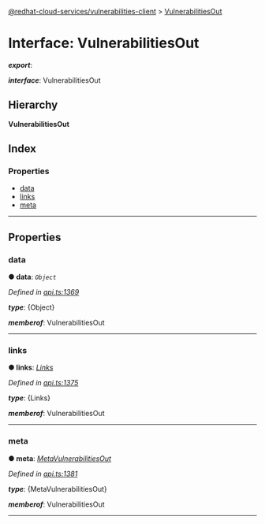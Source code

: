 [@redhat-cloud-services/vulnerabilities-client](../README.md) > [VulnerabilitiesOut](../interfaces/vulnerabilitiesout.md)

# Interface: VulnerabilitiesOut

*__export__*: 

*__interface__*: VulnerabilitiesOut

## Hierarchy

**VulnerabilitiesOut**

## Index

### Properties

* [data](vulnerabilitiesout.md#data)
* [links](vulnerabilitiesout.md#links)
* [meta](vulnerabilitiesout.md#meta)

---

## Properties

<a id="data"></a>

###  data

**● data**: *`Object`*

*Defined in [api.ts:1369](https://github.com/RedHatInsights/javascript-clients/blob/master/packages/vulnerabilities/api.ts#L1369)*

*__type__*: {Object}

*__memberof__*: VulnerabilitiesOut

___
<a id="links"></a>

###  links

**● links**: *[Links](links.md)*

*Defined in [api.ts:1375](https://github.com/RedHatInsights/javascript-clients/blob/master/packages/vulnerabilities/api.ts#L1375)*

*__type__*: {Links}

*__memberof__*: VulnerabilitiesOut

___
<a id="meta"></a>

###  meta

**● meta**: *[MetaVulnerabilitiesOut](metavulnerabilitiesout.md)*

*Defined in [api.ts:1381](https://github.com/RedHatInsights/javascript-clients/blob/master/packages/vulnerabilities/api.ts#L1381)*

*__type__*: {MetaVulnerabilitiesOut}

*__memberof__*: VulnerabilitiesOut

___

